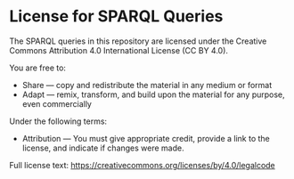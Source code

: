 # License for SPARQL Queries

The SPARQL queries in this repository are licensed under the Creative Commons Attribution 4.0 International License (CC BY 4.0).

You are free to:

- Share — copy and redistribute the material in any medium or format  
- Adapt — remix, transform, and build upon the material for any purpose, even commercially  

Under the following terms:

- Attribution — You must give appropriate credit, provide a link to the license, and indicate if changes were made.

Full license text: https://creativecommons.org/licenses/by/4.0/legalcode
